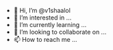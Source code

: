 - 👋 Hi, I’m @v1shaalol
- 👀 I’m interested in ...
- 🌱 I’m currently learning ...
- 💞️ I’m looking to collaborate on ...
- 📫 How to reach me ...

<!---
v1shaalol/v1shaalol is a ✨ special ✨ repository because its `README.md` (this file) appears on your GitHub profile.
You can click the Preview link to take a look at your changes.
--->
